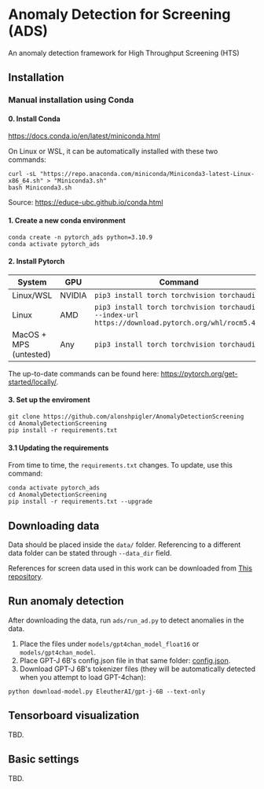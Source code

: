 # Anomaly Detection for Screening (ADS)

An anomaly detection framework for High Throughput Screening (HTS)

## Installation

### Manual installation using Conda

#### 0. Install Conda

https://docs.conda.io/en/latest/miniconda.html

On Linux or WSL, it can be automatically installed with these two commands:

```
curl -sL "https://repo.anaconda.com/miniconda/Miniconda3-latest-Linux-x86_64.sh" > "Miniconda3.sh"
bash Miniconda3.sh
```
Source: https://educe-ubc.github.io/conda.html

#### 1. Create a new conda environment

```
conda create -n pytorch_ads python=3.10.9
conda activate pytorch_ads
```

#### 2. Install Pytorch

| System | GPU | Command |
|--------|---------|---------|
| Linux/WSL | NVIDIA | `pip3 install torch torchvision torchaudio` |
| Linux | AMD | `pip3 install torch torchvision torchaudio --index-url https://download.pytorch.org/whl/rocm5.4.2` |
| MacOS + MPS (untested) | Any | `pip3 install torch torchvision torchaudio` |

The up-to-date commands can be found here: https://pytorch.org/get-started/locally/. 


#### 3. Set up the enviroment

```
git clone https://github.com/alonshpigler/AnomalyDetectionScreening
cd AnomalyDetectionScreening
pip install -r requirements.txt
```

#### 3.1 Updating the requirements

From time to time, the `requirements.txt` changes. To update, use this command:

```
conda activate pytorch_ads
cd AnomalyDetectionScreening
pip install -r requirements.txt --upgrade
```
## Downloading data


Data should be placed inside the `data/` folder. Referencing to a different data folder can be stated through `--data_dir` field.

References for screen data used in this work can be downloaded from [This repository](https://github.com/carpenter-singh-lab/2022_Haghighi_NatureMethods).

[comment]: <> (You can automatically download a model from HF using the script `download-model.py`:)

[comment]: <> (    python download-model.py organization/model)

[comment]: <> (For example:)

[comment]: <> (    python download-model.py facebook/opt-1.3b)

[comment]: <> (If you want to download a model manually, note that all you need are the json, txt, and pytorch\*.bin &#40;or model*.safetensors&#41; files. The remaining files are not necessary.)

[comment]: <> (#### GGML models)

[comment]: <> (You can drop these directly into the `models/` folder, making sure that the file name contains `ggml` somewhere and ends in `.bin`.)

[comment]: <> (#### GPT-4chan)

[comment]: <> ([GPT-4chan]&#40;https://huggingface.co/ykilcher/gpt-4chan&#41; has been shut down from Hugging Face, so you need to download it elsewhere. You have two options:)

[comment]: <> (* Torrent: [16-bit]&#40;https://archive.org/details/gpt4chan_model_float16&#41; / [32-bit]&#40;https://archive.org/details/gpt4chan_model&#41;)

[comment]: <> (* Direct download: [16-bit]&#40;https://theswissbay.ch/pdf/_notpdf_/gpt4chan_model_float16/&#41; / [32-bit]&#40;https://theswissbay.ch/pdf/_notpdf_/gpt4chan_model/&#41;)

[comment]: <> (The 32-bit version is only relevant if you intend to run the model in CPU mode. Otherwise, you should use the 16-bit version.)

## Run anomaly detection

After downloading the data, run `ads/run_ad.py` to detect anomalies in the data.

1. Place the files under `models/gpt4chan_model_float16` or `models/gpt4chan_model`.
2. Place GPT-J 6B's config.json file in that same folder: [config.json](https://huggingface.co/EleutherAI/gpt-j-6B/raw/main/config.json).
3. Download GPT-J 6B's tokenizer files (they will be automatically detected when you attempt to load GPT-4chan):

```
python download-model.py EleutherAI/gpt-j-6B --text-only
```

## Tensorboard visualization

TBD.

[comment]: <> (    conda activate textgen)

[comment]: <> (    cd text-generation-webui)

[comment]: <> (    python server.py)

[comment]: <> (Then browse to )

[comment]: <> (`http://localhost:7860/?__theme=dark`)

[comment]: <> (Optionally, you can use the following command-line flags:)

## Basic settings

TBD.

[comment]: <> (| Flag                                       | Description |)

[comment]: <> (|--------------------------------------------|-------------|)

[comment]: <> (| `-h`, `--help`                             | Show this help message and exit. |)

[comment]: <> (| `--notebook`                               | Launch the web UI in notebook mode, where the output is written to the same text box as the input. |)

[comment]: <> (| `--chat`                                   | Launch the web UI in chat mode. |)

[comment]: <> (| `--character CHARACTER`                    | The name of the character to load in chat mode by default. |)

[comment]: <> (| `--model MODEL`                            | Name of the model to load by default. |)

[comment]: <> (| `--lora LORA [LORA ...]`                   | The list of LoRAs to load. If you want to load more than one LoRA, write the names separated by spaces. |)

[comment]: <> (| `--model-dir MODEL_DIR`                    | Path to directory with all the models. |)

[comment]: <> (| `--lora-dir LORA_DIR`                      | Path to directory with all the loras. |)

[comment]: <> (| `--model-menu`                             | Show a model menu in the terminal when the web UI is first launched. |)

[comment]: <> (| `--no-stream`                              | Don't stream the text output in real time. |)

[comment]: <> (| `--settings SETTINGS_FILE`                 | Load the default interface settings from this json file. See `settings-template.json` for an example. If you create a file called `settings.json`, this file will be loaded by default without the need to use the `--settings` flag. |)

[comment]: <> (| `--extensions EXTENSIONS [EXTENSIONS ...]` | The list of extensions to load. If you want to load more than one extension, write the names separated by spaces. |)

[comment]: <> (| `--verbose`                                | Print the prompts to the terminal. |)

[comment]: <> (#### Accelerate/transformers)

[comment]: <> (| Flag                                        | Description |)

[comment]: <> (|---------------------------------------------|-------------|)

[comment]: <> (| `--cpu`                                     | Use the CPU to generate text. Warning: Training on CPU is extremely slow.|)

[comment]: <> (| `--auto-devices`                            | Automatically split the model across the available GPU&#40;s&#41; and CPU. |)

[comment]: <> (|  `--gpu-memory GPU_MEMORY [GPU_MEMORY ...]` | Maxmimum GPU memory in GiB to be allocated per GPU. Example: `--gpu-memory 10` for a single GPU, `--gpu-memory 10 5` for two GPUs. You can also set values in MiB like `--gpu-memory 3500MiB`. |)

[comment]: <> (| `--cpu-memory CPU_MEMORY`                   | Maximum CPU memory in GiB to allocate for offloaded weights. Same as above.|)

[comment]: <> (| `--disk`                                    | If the model is too large for your GPU&#40;s&#41; and CPU combined, send the remaining layers to the disk. |)

[comment]: <> (| `--disk-cache-dir DISK_CACHE_DIR`           | Directory to save the disk cache to. Defaults to `cache/`. |)

[comment]: <> (| `--load-in-8bit`                            | Load the model with 8-bit precision.|)

[comment]: <> (| `--bf16`                                    | Load the model with bfloat16 precision. Requires NVIDIA Ampere GPU. |)

[comment]: <> (| `--no-cache`                                | Set `use_cache` to False while generating text. This reduces the VRAM usage a bit with a performance cost. |)

[comment]: <> (| `--xformers`                                | Use xformer's memory efficient attention. This should increase your tokens/s. |)

[comment]: <> (| `--sdp-attention`                           | Use torch 2.0's sdp attention. |)

[comment]: <> (| `--trust-remote-code`                       | Set trust_remote_code=True while loading a model. Necessary for ChatGLM. |)

[comment]: <> (#### llama.cpp)

[comment]: <> (| Flag        | Description |)

[comment]: <> (|-------------|-------------|)

[comment]: <> (| `--threads` | Number of threads to use. |)

[comment]: <> (| `--n_batch` | Maximum number of prompt tokens to batch together when calling llama_eval. |)

[comment]: <> (| `--no-mmap` | Prevent mmap from being used. |)

[comment]: <> (| `--mlock`   | Force the system to keep the model in RAM. |)

[comment]: <> (| `--cache-capacity CACHE_CAPACITY`   | Maximum cache capacity. Examples: 2000MiB, 2GiB. When provided without units, bytes will be assumed. |)

[comment]: <> (| `--n-gpu-layers N_GPU_LAYERS` | Number of layers to offload to the GPU. Only works if llama-cpp-python was compiled with BLAS. Set this to 1000000000 to offload all layers to the GPU. |)

[comment]: <> (#### GPTQ)

[comment]: <> (| Flag                      | Description |)

[comment]: <> (|---------------------------|-------------|)

[comment]: <> (| `--wbits WBITS`           | Load a pre-quantized model with specified precision in bits. 2, 3, 4 and 8 are supported. |)

[comment]: <> (| `--model_type MODEL_TYPE` | Model type of pre-quantized model. Currently LLaMA, OPT, and GPT-J are supported. |)

[comment]: <> (| `--groupsize GROUPSIZE`   | Group size. |)

[comment]: <> (| `--pre_layer PRE_LAYER [PRE_LAYER ...]`  | The number of layers to allocate to the GPU. Setting this parameter enables CPU offloading for 4-bit models. For multi-gpu, write the numbers separated by spaces, eg `--pre_layer 30 60`. |)

[comment]: <> (| `--checkpoint CHECKPOINT` | The path to the quantized checkpoint file. If not specified, it will be automatically detected. |)

[comment]: <> (| `--monkey-patch`          | Apply the monkey patch for using LoRAs with quantized models.)

[comment]: <> (| `--quant_attn`         | &#40;triton&#41; Enable quant attention. |)

[comment]: <> (| `--warmup_autotune`    | &#40;triton&#41; Enable warmup autotune. |)

[comment]: <> (| `--fused_mlp`          | &#40;triton&#41; Enable fused mlp. |)

[comment]: <> (#### FlexGen)

[comment]: <> (| Flag             | Description |)

[comment]: <> (|------------------|-------------|)

[comment]: <> (| `--flexgen`                       | Enable the use of FlexGen offloading. |)

[comment]: <> (| `--percent PERCENT [PERCENT ...]` | FlexGen: allocation percentages. Must be 6 numbers separated by spaces &#40;default: 0, 100, 100, 0, 100, 0&#41;. |)

[comment]: <> (| `--compress-weight`               | FlexGen: Whether to compress weight &#40;default: False&#41;.|)

[comment]: <> (| `--pin-weight [PIN_WEIGHT]`       | FlexGen: whether to pin weights &#40;setting this to False reduces CPU memory by 20%&#41;. |)

[comment]: <> (#### DeepSpeed)

[comment]: <> (| Flag                                  | Description |)

[comment]: <> (|---------------------------------------|-------------|)

[comment]: <> (| `--deepspeed`                         | Enable the use of DeepSpeed ZeRO-3 for inference via the Transformers integration. |)

[comment]: <> (| `--nvme-offload-dir NVME_OFFLOAD_DIR` | DeepSpeed: Directory to use for ZeRO-3 NVME offloading. |)

[comment]: <> (| `--local_rank LOCAL_RANK`             | DeepSpeed: Optional argument for distributed setups. |)

[comment]: <> (#### RWKV)

[comment]: <> (| Flag                            | Description |)

[comment]: <> (|---------------------------------|-------------|)

[comment]: <> (| `--rwkv-strategy RWKV_STRATEGY` | RWKV: The strategy to use while loading the model. Examples: "cpu fp32", "cuda fp16", "cuda fp16i8". |)

[comment]: <> (| `--rwkv-cuda-on`                | RWKV: Compile the CUDA kernel for better performance. |)

[comment]: <> (#### Gradio)

[comment]: <> (| Flag                                  | Description |)

[comment]: <> (|---------------------------------------|-------------|)

[comment]: <> (| `--listen`                            | Make the web UI reachable from your local network. |)

[comment]: <> (| `--listen-host LISTEN_HOST`           | The hostname that the server will use. |)

[comment]: <> (| `--listen-port LISTEN_PORT`           | The listening port that the server will use. |)

[comment]: <> (| `--share`                             | Create a public URL. This is useful for running the web UI on Google Colab or similar. |)

[comment]: <> (| `--auto-launch`                       | Open the web UI in the default browser upon launch. |)

[comment]: <> (| `--gradio-auth-path GRADIO_AUTH_PATH` | Set the gradio authentication file path. The file should contain one or more user:password pairs in this format: "u1:p1,u2:p2,u3:p3" |)

[comment]: <> (#### API)

[comment]: <> (| Flag                                  | Description |)

[comment]: <> (|---------------------------------------|-------------|)

[comment]: <> (| `--api`                               | Enable the API extension. |)

[comment]: <> (| `--public-api`                        | Create a public URL for the API using Cloudfare. |)

[comment]: <> (#### Multimodal)

[comment]: <> (| Flag                                  | Description |)

[comment]: <> (|---------------------------------------|-------------|)

[comment]: <> (| `--multimodal-pipeline PIPELINE`      | The multimodal pipeline to use. Examples: `llava-7b`, `llava-13b`. |)

[comment]: <> (Out of memory errors? [Check the low VRAM guide]&#40;docs/Low-VRAM-guide.md&#41;.)

[comment]: <> (## Presets)

[comment]: <> (Inference settings presets can be created under `presets/` as text files. These files are detected automatically at startup.)

[comment]: <> (By default, 10 presets by NovelAI and KoboldAI are included. These were selected out of a sample of 43 presets after applying a K-Means clustering algorithm and selecting the elements closest to the average of each cluster.)

[comment]: <> ([Visualization]&#40;https://user-images.githubusercontent.com/112222186/228956352-1addbdb9-2456-465a-b51d-089f462cd385.png&#41;)

[comment]: <> (## Documentation)

[comment]: <> (Make sure to check out the documentation for an in-depth guide on how to use the web UI.)

[comment]: <> (https://github.com/oobabooga/text-generation-webui/tree/main/docs)

[comment]: <> (## Contributing)

[comment]: <> (Pull requests, suggestions, and issue reports are welcome. )

[comment]: <> (You are also welcome to review open pull requests.)

[comment]: <> (Before reporting a bug, make sure that you have:)

[comment]: <> (1. Created a conda environment and installed the dependencies exactly as in the *Installation* section above.)

[comment]: <> (2. [Searched]&#40;https://github.com/oobabooga/text-generation-webui/issues&#41; to see if an issue already exists for the issue you encountered.)

[comment]: <> (## Credits)

[comment]: <> (- Gradio dropdown menu refresh button, code for reloading the interface: https://github.com/AUTOMATIC1111/stable-diffusion-webui)

[comment]: <> (- Verbose preset: Anonymous 4chan user.)

[comment]: <> (- NovelAI and KoboldAI presets: https://github.com/KoboldAI/KoboldAI-Client/wiki/Settings-Presets)

[comment]: <> (- Code for early stopping in chat mode, code for some of the sliders: https://github.com/PygmalionAI/gradio-ui/)
